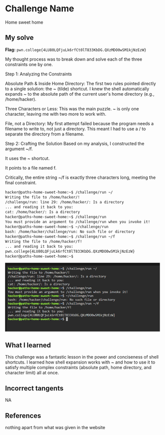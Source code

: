 # Challenge Name
Home sweet home

## My solve
**Flag:** `pwn.college{4LU80LQFjuLk6rfCt0lT833KbDG.QXzMDO0wSM1kjNzEzW}`


My thought process was to break down and solve each of the three constraints one by one.

Step 1: Analyzing the Constraints

Absolute Path & Inside Home Directory: The first two rules pointed directly to a single solution: the ~ (tilde) shortcut. I knew the shell automatically expands ~ to the absolute path of the current user's home directory (e.g., /home/hacker).

Three Characters or Less: This was the main puzzle. ~ is only one character, leaving me with two more to work with.

File, not a Directory: My first attempt failed because the program needs a filename to write to, not just a directory. This meant I had to use a / to separate the directory from a filename.

Step 2: Crafting the Solution
Based on my analysis, I constructed the argument ~/f.

It uses the ~ shortcut.

It points to a file named f.

Critically, the entire string ~/f is exactly three characters long, meeting the final constraint.


```
hacker@paths~home-sweet-home:~$ /challenge/run ~/
Writing the file to /home/hacker/!
/challenge/run: line 29: /home/hacker/: Is a directory
... and reading it back to you:
cat: /home/hacker/: Is a directory
hacker@paths~home-sweet-home:~$ /challenge/run
You must provide an argument to /challenge/run when you invoke it!
hacker@paths~home-sweet-home:~$ ~/challenge/run
bash: /home/hacker/challenge/run: No such file or directory
hacker@paths~home-sweet-home:~$ /challenge/run ~/f
Writing the file to /home/hacker/f!
... and reading it back to you:
pwn.college{4LU80LQFjuLk6rfCt0lT833KbDG.QXzMDO0wSM1kjNzEzW}
hacker@paths~home-sweet-home:~$ 
```
![Screenshot of 9th one](09_Home_Sweet_Home.png)

## What I learned
This challenge was a fantastic lesson in the power and conciseness of shell shortcuts. I learned how shell expansion works with ~ and how to use it to satisfy multiple complex constraints (absolute path, home directory, and character limit) all at once.
## Incorrect tangents
NA

## References
nothing apart from what was given in the website
